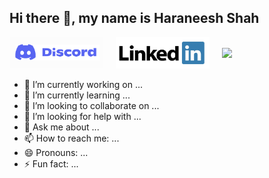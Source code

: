 ## Hi there 👋, my name is Haraneesh Shah

<div style="display: flex; gap: 20px; align-items: center;">
    <a href="https://discord.com" target="https://discordapp.com/users/694743276208521256">
        <img src="https://raw.githubusercontent.com/Haraneesh8/Haraneesh8/main/assets/Discord_logo.png" width="150">
    </a>
    <a href="https://linkedin.com" target="www.linkedin.com/in/haraneesh-shah">
        <img src="https://raw.githubusercontent.com/Haraneesh8/Haraneesh8/main/assets/LinkedIn_logo.png" width="150">
    </a>
    <a href="https://instagram.com" target="https://www.instagram.com/haraneesh18/">
        <img src="https://raw.githubusercontent.com/Haraneesh8/Haraneesh8/main/assets/instagram_logo.jpg" width="150">
    </a>
</div>


- 🔭 I’m currently working on ...
- 🌱 I’m currently learning ...
- 👯 I’m looking to collaborate on ...
- 🤔 I’m looking for help with ...
- 💬 Ask me about ...
- 📫 How to reach me: ...
- 😄 Pronouns: ...
- ⚡ Fun fact: ...

<!--
**Haraneesh8/Haraneesh8** is a ✨ _special_ ✨ repository because its `README.md` (this file) appears on your GitHub profile.

Here are some ideas to get you started:

- 🔭 I’m currently working on ...
- 🌱 I’m currently learning ...
- 👯 I’m looking to collaborate on ...
- 🤔 I’m looking for help with ...
- 💬 Ask me about ...
- 📫 How to reach me: ...
- 😄 Pronouns: ...
- ⚡ Fun fact: ...
-->

